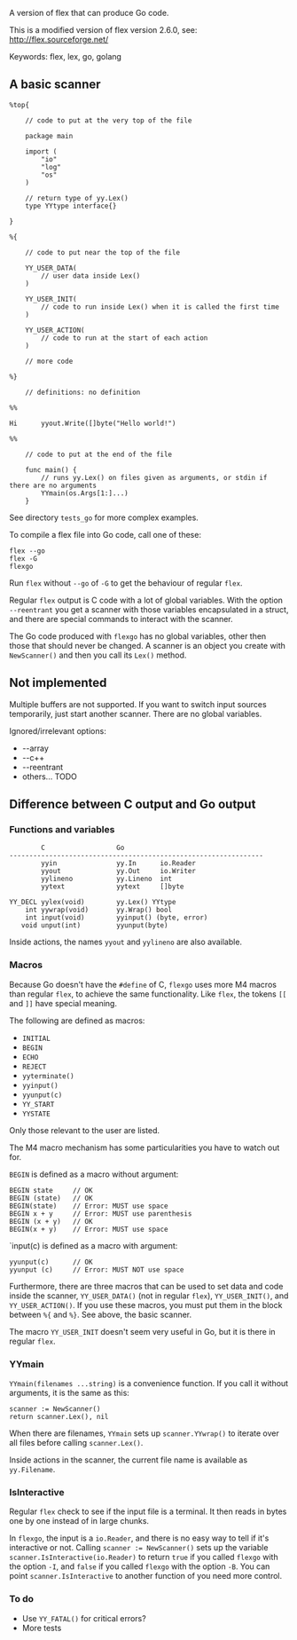 A version of flex that can produce Go code.

This is a modified version of flex version 2.6.0, see: http://flex.sourceforge.net/

Keywords: flex, lex, go, golang

## A basic scanner

    %top{

        // code to put at the very top of the file

        package main

        import (
            "io"
            "log"
            "os"
        )

        // return type of yy.Lex()
        type YYtype interface{}

    }

    %{

        // code to put near the top of the file

        YY_USER_DATA(
            // user data inside Lex()
        )

        YY_USER_INIT(
            // code to run inside Lex() when it is called the first time
        )

        YY_USER_ACTION(
            // code to run at the start of each action
        )

        // more code

    %}

        // definitions: no definition

    %%

    Hi      yyout.Write([]byte("Hello world!")

    %%

        // code to put at the end of the file

        func main() {
            // runs yy.Lex() on files given as arguments, or stdin if there are no arguments
            YYmain(os.Args[1:]...)
        }

See directory `tests_go` for more complex examples.

To compile a flex file into Go code, call one of these:

    flex --go
    flex -G
    flexgo

Run `flex` without `--go` of `-G` to get the behaviour of regular `flex`.

Regular `flex` output is C code with a lot of global variables. With the
option `--reentrant` you get a scanner with those variables encapsulated
in a struct, and there are special commands to interact with the
scanner.

The Go code produced with `flexgo` has no global variables, other then
those that should never be changed. A scanner is an object you create
with `NewScanner()` and then you call its `Lex()` method.

## Not implemented

Multiple buffers are not supported. If you want to switch input sources
temporarily, just start another scanner. There are no global variables.

Ignored/irrelevant options:

 * --array
 * --c++
 * --reentrant
 * others... TODO

## Difference between C output and Go output

### Functions and variables

            C                  Go
    ----------------------------------------------------------------
            yyin               yy.In      io.Reader
            yyout              yy.Out     io.Writer
            yylineno           yy.Lineno  int
            yytext             yytext     []byte

    YY_DECL yylex(void)        yy.Lex() YYtype
        int yywrap(void)       yy.Wrap() bool
        int input(void)        yyinput() (byte, error)
       void unput(int)         yyunput(byte)

Inside actions, the names `yyout` and `yylineno` are also available.

### Macros

Because Go doesn't have the `#define` of C, `flexgo` uses more M4 macros
than regular `flex`, to achieve the same functionality. Like `flex`, the
tokens `[[` and `]]` have special meaning.

The following are defined as macros:

 * `INITIAL`
 * `BEGIN`
 * `ECHO`
 * `REJECT`
 * `yyterminate()`
 * `yyinput()`
 * `yyunput(c)`
 * `YY_START`
 * `YYSTATE`

Only those relevant to the user are listed.

The M4 macro mechanism has some particularities you have to watch out
for.

`BEGIN` is defined as a macro without argument:

    BEGIN state     // OK
    BEGIN (state)   // OK
    BEGIN(state)    // Error: MUST use space
    BEGIN x + y     // Error: MUST use parenthesis
    BEGIN (x + y)   // OK
    BEGIN(x + y)    // Error: MUST use space

`input(c) is defined as a macro with argument:

    yyunput(c)      // OK
    yyunput (c)     // Error: MUST NOT use space

Furthermore, there are three macros that can be used to set data and
code inside the scanner, `YY_USER_DATA()` (not in regular `flex`),
`YY_USER_INIT()`, and `YY_USER_ACTION()`. If you use these macros, you
must put them in the block between `%{` and `%}`. See above, the basic
scanner.

The macro `YY_USER_INIT` doesn't seem very useful in
Go, but it is there in regular `flex`.

### YYmain

`YYmain(filenames ...string)` is a convenience function. If you call it
without arguments, it is the same as this:

    scanner := NewScanner()
    return scanner.Lex(), nil

When there are filenames, `YYmain` sets up `scanner.YYwrap()` to iterate
over all files before calling `scanner.Lex()`.

Inside actions in the scanner, the current file name is available as
`yy.Filename`.

### IsInteractive

Regular `flex` check to see if the input file is a terminal. It then
reads in bytes one by one instead of in large chunks.

In `flexgo`, the input is a `io.Reader`, and there is no easy way to
tell if it's interactive or not. Calling `scanner := NewScanner()` sets
up the variable `scanner.IsInteractive(io.Reader)` to return `true` if
you called `flexgo` with the option `-I`, and `false` if you called
`flexgo` with the option `-B`. You can point `scanner.IsInteractive` to
another function of you need more control.

### To do

 * Use `YY_FATAL()` for critical errors?
 * More tests

